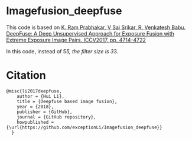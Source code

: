 # Imagefusion_deepfuse

This code is based on [K. Ram Prabhakar, V Sai Srikar, R. Venkatesh Babu. DeepFuse: A Deep Unsupervised Approach for Exposure Fusion with Extreme
Exposure Image Pairs. ICCV2017, pp. 4714-4722](http://openaccess.thecvf.com/content_iccv_2017/html/Prabhakar_DeepFuse_A_Deep_ICCV_2017_paper.html)

In this code, instead of 5*5, the filter size is 3*3.

# Citation
```
@misc{li2017deepfuse,
    author = {Hui Li},
    title = {Deepfuse based image fusion},
    year = {2018},
    publisher = {GitHub},
    journal = {GitHub repository},
    howpublished = {\url{https://github.com/exceptionLi/Imagefusion_deepfuse}}
  }
```
